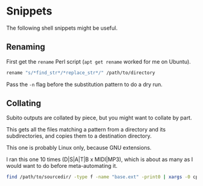 # Snippets

The following shell snippets might be useful. 

## Renaming 

First get the `rename` Perl script (`apt get rename` worked for me on Ubuntu). 

```sh
rename "s/*find_str*/*replace_str*/" /path/to/directory
```

Pass the `-n` flag before the substitution pattern to do a dry run.

## Collating

Subito outputs are collated by piece, but you might want to collate by part.

This gets all the files matching a pattern from a directory and its subdirectories, and copies them to a destination directory.

This one is probably Linux only, because GNU extensions.

I ran this one 10 times (D|S|A|T|B x MIDI|MP3), which is about as many as I would want to do before meta-automating it.

```sh
find /path/to/sourcedir/ -type f -name "base.ext" -print0 | xargs -0 cp -t /path/to/destdir/
```
